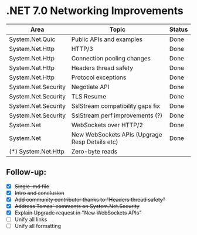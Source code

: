 # .NET 7.0 Networking Improvements

Area | Topic | Status
--|--|--
System.Net.Quic | Public APIs and examples | Done
System.Net.Http | HTTP/3 | Done
System.Net.Http | Connection pooling changes | Done
System.Net.Http | Headers thread safety | Done
System.Net.Http | Protocol exceptions | Done
System.Net.Security | Negotiate API | Done
System.Net.Security | TLS Resume | Done
System.Net.Security | SslStream compatibility gaps fix | Done
System.Net.Security | SslStream perf improvements (?) | Done
System.Net | WebSockets over HTTP/2 | Done
System.Net | New WebSockets APIs (Upgrage Resp Details etc) | Done
(*) System.Net.Http | Zero-byte reads |

## Follow-up:

 - [x] ~~Single .md file~~
 - [x] ~~Intro and conclusion~~
 - [x] ~~Add community contributor thanks to "Headers thread safety"~~
 - [x] ~~Address Tomas' comments on System.Net.Security~~
 - [x] ~~Explain Upgrade request in "New WebSockets APIs"~~
 - [ ] Unify all links
 - [ ] Unify all formatting
